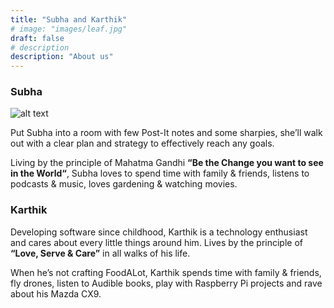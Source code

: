 ```yaml
---
title: "Subha and Karthik"
# image: "images/leaf.jpg"
draft: false
# description
description: "About us"
---
```

### Subha

![alt text](/images/subha.jpg "Subha")

Put Subha into a room with few Post-It notes and some sharpies, she’ll walk out with a clear plan and strategy to effectively reach any goals.

Living by the principle of Mahatma Gandhi **“Be the Change you want to see in the World“**, Subha loves to spend time with family & friends,  listens to podcasts & music, loves gardening & watching movies.

### Karthik


Developing software since childhood, Karthik is a technology enthusiast and cares about every little things around him. Lives by the principle of **“Love, Serve & Care”** in all walks of his life.

When he’s not crafting FoodALot, Karthik spends time with family & friends, fly drones, listen to Audible books, play with Raspberry Pi projects and rave about his Mazda CX9.